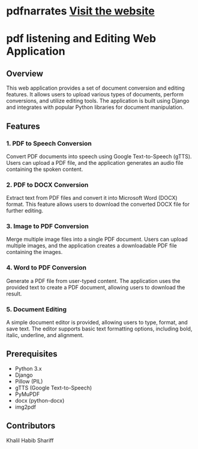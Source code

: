 # pdfnarrates [Visit the website](https://pdfnarrates.onrender.com/)

# pdf listening and Editing Web Application

## Overview

This web application provides a set of document conversion and editing features. It allows users to upload various types of documents, perform conversions, and utilize editing tools. The application is built using Django and integrates with popular Python libraries for document manipulation.

## Features

### 1. PDF to Speech Conversion

Convert PDF documents into speech using Google Text-to-Speech (gTTS). Users can upload a PDF file, and the application generates an audio file containing the spoken content.

### 2. PDF to DOCX Conversion

Extract text from PDF files and convert it into Microsoft Word (DOCX) format. This feature allows users to download the converted DOCX file for further editing.

### 3. Image to PDF Conversion

Merge multiple image files into a single PDF document. Users can upload multiple images, and the application creates a downloadable PDF file containing the images.

### 4. Word to PDF Conversion

Generate a PDF file from user-typed content. The application uses the provided text to create a PDF document, allowing users to download the result.

### 5. Document Editing

A simple document editor is provided, allowing users to type, format, and save text. The editor supports basic text formatting options, including bold, italic, underline, and alignment.

## Prerequisites

- Python 3.x
- Django
- Pillow (PIL)
- gTTS (Google Text-to-Speech)
- PyMuPDF
- docx (python-docx)
- img2pdf

## Contributors

Khalil Habib Shariff 

